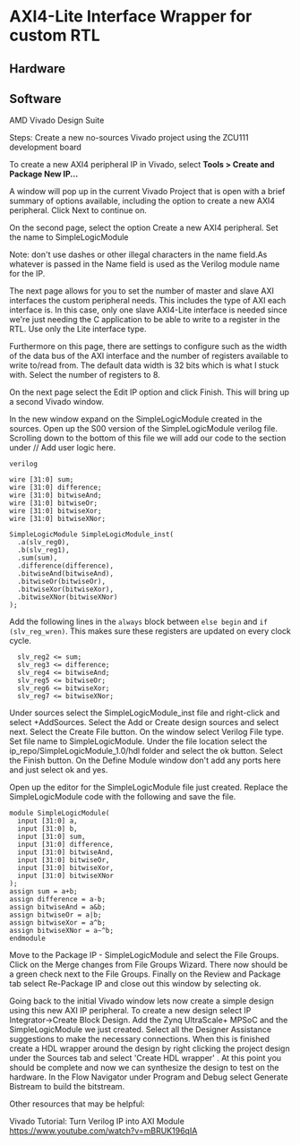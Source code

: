 

# AXI4-Lite Interface Wrapper for custom RTL

## Hardware

## Software
AMD Vivado Design Suite

Steps:
Create a new no-sources Vivado project using the ZCU111 development board

To create a new AXI4 peripheral IP in Vivado, select <b>Tools > Create and Package New IP...</b>

A window will pop up in the current Vivado Project that is open with a brief summary of options available, including the option to create a new AXI4 peripheral. Click Next to continue on.

On the second page, select the option Create a new AXI4 peripheral. Set the name to SimpleLogicModule

Note: don't use dashes or other illegal characters in the name field.As whatever is passed in the Name field is used as the Verilog module name for the IP.

The next page allows for you to set the number of master and slave AXI interfaces the custom peripheral needs. This includes the type of AXI each interface is. In this case, only one slave AXI4-Lite interface is needed since we're just needing the C application to be able to write to a register in the RTL. Use only the Lite interface type.

Furthermore on this page, there are settings to configure such as the width of the data bus of the AXI interface and the number of registers available to write to/read from. The default data width is 32 bits which is what I stuck with. Select the number of registers to 8.

On the next page select the Edit IP option and click Finish. This will bring up a second Vivado window.

In the new window expand on the SimpleLogicModule created in the sources. Open up the S00 version of the SimpleLogicModule verilog file. Scrolling down to the bottom of this file we will add our code to the section under // Add user logic here.

`verilog`

```
wire [31:0] sum;
wire [31:0] difference;
wire [31:0] bitwiseAnd;
wire [31:0] bitwiseOr;
wire [31:0] bitwiseXor;
wire [31:0] bitwiseXNor;

SimpleLogicModule SimpleLogicModule_inst(
  .a(slv_reg0),
  .b(slv_reg1),
  .sum(sum),
  .difference(difference),
  .bitwiseAnd(bitwiseAnd),
  .bitwiseOr(bitwiseOr),
  .bitwiseXor(bitwiseXor),
  .bitwiseXNor(bitwiseXNor)
);
```
Add the following lines in the `always` block between `else begin` and `if (slv_reg_wren)`. This makes sure these registers are updated on every clock cycle.

```
  slv_reg2 <= sum;
  slv_reg3 <= difference;
  slv_reg4 <= bitwiseAnd;
  slv_reg5 <= bitwiseOr;
  slv_reg6 <= bitwiseXor;
  slv_reg7 <= bitwiseXNor;
```

Under sources select the SimpleLogicModule_inst file and right-click and select +AddSources. Select the Add or Create design sources and select next. Select the Create File button. On the window select Verilog File type. Set file name to SimpleLogicModule. Under the file location select the ip_repo/SimpleLogicModule_1.0/hdl folder and select the ok button. Select the Finish button. On the Define Module window don't add any ports here and just select ok and yes.

Open up the editor for the SimpleLogicModule file just created. Replace the SimpleLogicModule code with the following and save the file.

```
module SimpleLogicModule(
  input [31:0] a,
  input [31:0] b,
  input [31:0] sum,
  input [31:0] difference,
  input [31:0] bitwiseAnd,
  input [31:0] bitwiseOr,
  input [31:0] bitwiseXor,
  input [31:0] bitwiseXNor
);
assign sum = a+b;
assign difference = a-b;
assign bitwiseAnd = a&b;
assign bitwiseOr = a|b;
assign bitwiseXor = a^b;
assign bitwiseXNor = a~^b;
endmodule
```




Move to the Package IP - SimpleLogicModule and select the File Groups. Click on the Merge changes from File Groups Wizard. There now should be a green check next to the File Groups. Finally on the Review and Package tab select Re-Package IP and close out this window by selecting ok.

Going back to the initial Vivado window lets now create a simple design using this new AXI IP peripheral. To create a new design select IP Integrator->Create Block Design. Add the Zynq UltraScale+ MPSoC and the SimpleLogicModule we just created. Select all the Designer Assistance suggestions to make the necessary connections. When this is finished create a HDL wrapper around the design by right clicking the project design under the Sources tab and select 'Create HDL wrapper' . At this point you should be complete and now we can synthesize the design to test on the hardware. In the Flow Navigator under Program and Debug select Generate Bistream to build the bitstream.




Other resources that may be helpful:

Vivado Tutorial: Turn Verilog IP into AXI Module \
https://www.youtube.com/watch?v=mBRUK196qIA
